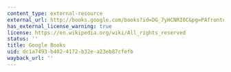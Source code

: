 ```yaml
---
content_type: external-resource
external_url: http://books.google.com/books?id=DG_7yHCNRI0C&pg=PAfrontcover
has_external_license_warning: true
license: https://en.wikipedia.org/wiki/All_rights_reserved
status: ''
title: Google Books
uid: dc1a7493-b402-4172-b32e-a23eb87cfefb
wayback_url: ''
---
```

